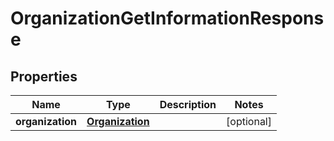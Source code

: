 

# OrganizationGetInformationResponse


## Properties

| Name | Type | Description | Notes |
|------------ | ------------- | ------------- | -------------|
|**organization** | [**Organization**](Organization.md) |  |  [optional] |



